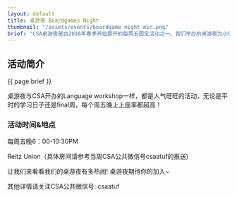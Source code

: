 ```yaml
---
layout: default
title: 桌游夜 Boardgames Night
thumbnail: "/assets/events/boardgame_night_min.png"
brief: "CSA桌游夜是自2016年春季开始展开的每周五固定活动之一。我们举办的桌游夜为小伙伴们提供了一个缓解紧张学习氛围的机会，也为各位热爱桌游的同学们提供了更多的交流空间。"
---
```

<!--
以下为旧的公告，疫情结束后可以uncomment然后修改放出

## **[由于疫情原因CSA的桌游夜暂时停止，详细开启时间请关注[CSA微信公众号](https://uflcsa.org/about/social_media/)]**
## **谢谢你的关注！**
-->

## 活动简介

{{ page.brief }}

桌游夜与CSA开办的Language workshop一样，都是人气旺旺的活动，无论是平时的学习日子还是final周，每个周五晚上上座率都超高！

### 活动时间&地点

每周五晚6：00-10:30PM  

Reitz Union（具体房间请参考当周CSA公共微信号csaatuf的推送)

让我们来看看我们的桌游夜有多热闹! 桌游夜期待你的加入~

其他详情请关注CSA公共微信号: csaatuf
